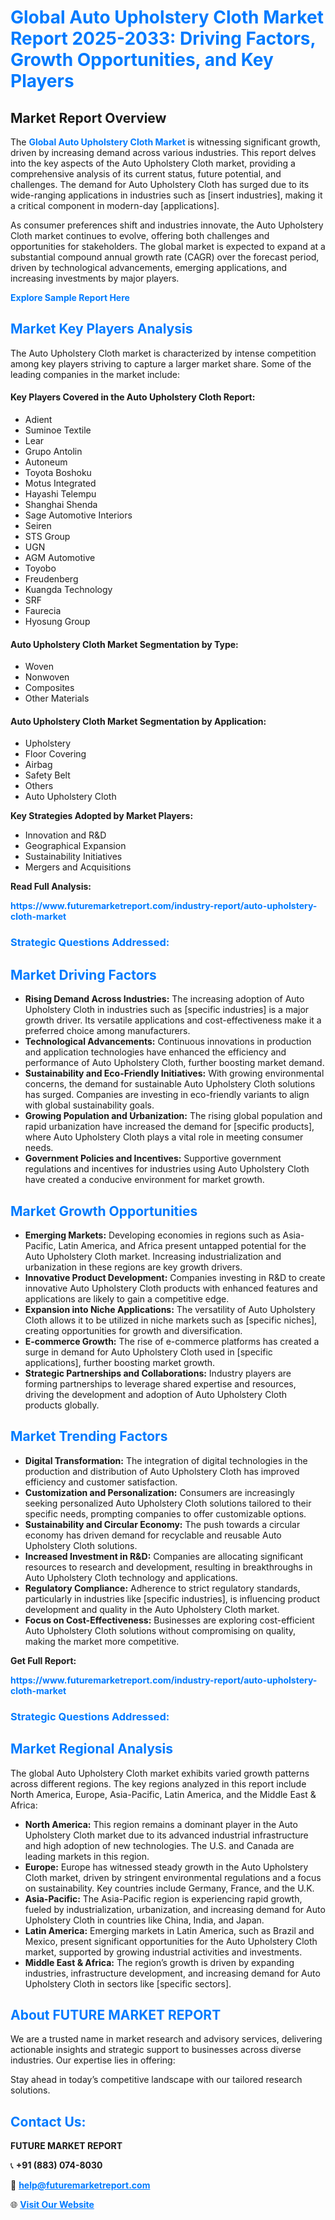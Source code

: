 <h1 style="color: #007BFF;">Global Auto Upholstery Cloth Market Report 2025-2033: Driving Factors, Growth Opportunities, and Key Players</h1>

<section id="overview">
<h2>Market Report Overview</h2>
<p>The <a href="https://www.futuremarketreport.com/industry-report/auto-upholstery-cloth-market" style="color: #007BFF; text-decoration: none;"><strong>Global Auto Upholstery Cloth Market</strong></a> is witnessing significant growth, driven by increasing demand across various industries. This report delves into the key aspects of the Auto Upholstery Cloth market, providing a comprehensive analysis of its current status, future potential, and challenges. The demand for Auto Upholstery Cloth has surged due to its wide-ranging applications in industries such as [insert industries], making it a critical component in modern-day [applications].</p>
<p>As consumer preferences shift and industries innovate, the Auto Upholstery Cloth market continues to evolve, offering both challenges and opportunities for stakeholders. The global market is expected to expand at a substantial compound annual growth rate (CAGR) over the forecast period, driven by technological advancements, emerging applications, and increasing investments by major players.</p>
</section>

<section id="overview">
<p><a href="https://www.futuremarketreport.com/request-sample/reportId=127657" style="color: #007BFF; text-decoration: none;"><strong>Explore Sample Report Here</strong></a></p>
</section>

<section id="key-players">
<h2 style="color: #007BFF;">Market Key Players Analysis</h2>
<p>The Auto Upholstery Cloth market is characterized by intense competition among key players striving to capture a larger market share. Some of the leading companies in the market include:</p>
<h4>Key Players Covered in the Auto Upholstery Cloth Report:</h4>
<ul><li>Adient</li><li>Suminoe Textile</li><li>Lear</li><li>Grupo Antolin</li><li>Autoneum</li><li>Toyota Boshoku</li><li>Motus Integrated</li><li>Hayashi Telempu</li><li>Shanghai Shenda</li><li>Sage Automotive Interiors</li><li>Seiren</li><li>STS Group</li><li>UGN</li><li>AGM Automotive</li><li>Toyobo</li><li>Freudenberg</li><li>Kuangda Technology</li><li>SRF</li><li>Faurecia</li><li>Hyosung Group</li></ul>
<h4>Auto Upholstery Cloth Market Segmentation by Type:</h4>
<ul><li>Woven</li><li>Nonwoven</li><li>Composites</li><li>Other Materials</li></ul>

<h4>Auto Upholstery Cloth Market Segmentation by Application:</h4>
<ul><li>Upholstery</li><li>Floor Covering</li><li>Airbag</li><li>Safety Belt</li><li>Others</li><li>Auto Upholstery Cloth</li></ul>
<p><strong>Key Strategies Adopted by Market Players:</strong></p>
<ul>
<li>Innovation and R&D</li>
<li>Geographical Expansion</li>
<li>Sustainability Initiatives</li>
<li>Mergers and Acquisitions</li>
</ul>
</section>

<section>
<p><strong>Read Full Analysis: </strong></p><a href="https://www.futuremarketreport.com/industry-report/auto-upholstery-cloth-market" style="color: #007BFF; text-decoration: none;"><strong>https://www.futuremarketreport.com/industry-report/auto-upholstery-cloth-market</strong></a>
<h3 style="color: #007BFF;">Strategic Questions Addressed:</h3>
</section>

<section id="driving-factors">
<h2 style="color: #007BFF;">Market Driving Factors</h2>
<ul>
<li><strong>Rising Demand Across Industries:</strong> The increasing adoption of Auto Upholstery Cloth in industries such as [specific industries] is a major growth driver. Its versatile applications and cost-effectiveness make it a preferred choice among manufacturers.</li>
<li><strong>Technological Advancements:</strong> Continuous innovations in production and application technologies have enhanced the efficiency and performance of Auto Upholstery Cloth, further boosting market demand.</li>
<li><strong>Sustainability and Eco-Friendly Initiatives:</strong> With growing environmental concerns, the demand for sustainable Auto Upholstery Cloth solutions has surged. Companies are investing in eco-friendly variants to align with global sustainability goals.</li>
<li><strong>Growing Population and Urbanization:</strong> The rising global population and rapid urbanization have increased the demand for [specific products], where Auto Upholstery Cloth plays a vital role in meeting consumer needs.</li>
<li><strong>Government Policies and Incentives:</strong> Supportive government regulations and incentives for industries using Auto Upholstery Cloth have created a conducive environment for market growth.</li>
</ul>
</section>

<section id="growth-opportunities">
<h2 style="color: #007BFF;">Market Growth Opportunities</h2>
<ul>
<li><strong>Emerging Markets:</strong> Developing economies in regions such as Asia-Pacific, Latin America, and Africa present untapped potential for the Auto Upholstery Cloth market. Increasing industrialization and urbanization in these regions are key growth drivers.</li>
<li><strong>Innovative Product Development:</strong> Companies investing in R&D to create innovative Auto Upholstery Cloth products with enhanced features and applications are likely to gain a competitive edge.</li>
<li><strong>Expansion into Niche Applications:</strong> The versatility of Auto Upholstery Cloth allows it to be utilized in niche markets such as [specific niches], creating opportunities for growth and diversification.</li>
<li><strong>E-commerce Growth:</strong> The rise of e-commerce platforms has created a surge in demand for Auto Upholstery Cloth used in [specific applications], further boosting market growth.</li>
<li><strong>Strategic Partnerships and Collaborations:</strong> Industry players are forming partnerships to leverage shared expertise and resources, driving the development and adoption of Auto Upholstery Cloth products globally.</li>
</ul>
</section>

<section id="trending-factors">
<h2 style="color: #007BFF;">Market Trending Factors</h2>
<ul>
<li><strong>Digital Transformation:</strong> The integration of digital technologies in the production and distribution of Auto Upholstery Cloth has improved efficiency and customer satisfaction.</li>
<li><strong>Customization and Personalization:</strong> Consumers are increasingly seeking personalized Auto Upholstery Cloth solutions tailored to their specific needs, prompting companies to offer customizable options.</li>
<li><strong>Sustainability and Circular Economy:</strong> The push towards a circular economy has driven demand for recyclable and reusable Auto Upholstery Cloth solutions.</li>
<li><strong>Increased Investment in R&D:</strong> Companies are allocating significant resources to research and development, resulting in breakthroughs in Auto Upholstery Cloth technology and applications.</li>
<li><strong>Regulatory Compliance:</strong> Adherence to strict regulatory standards, particularly in industries like [specific industries], is influencing product development and quality in the Auto Upholstery Cloth market.</li>
<li><strong>Focus on Cost-Effectiveness:</strong> Businesses are exploring cost-efficient Auto Upholstery Cloth solutions without compromising on quality, making the market more competitive.</li>
</ul>
</section>

<section>
<p><strong>Get Full Report: </strong></p><a href="https://www.futuremarketreport.com/industry-report/auto-upholstery-cloth-market" style="color: #007BFF; text-decoration: none;"><strong>https://www.futuremarketreport.com/industry-report/auto-upholstery-cloth-market</strong></a>
<h3 style="color: #007BFF;">Strategic Questions Addressed:</h3>
</section>


<section id="regional-analysis">
<h2 style="color: #007BFF;">Market Regional Analysis</h2>
<p>The global Auto Upholstery Cloth market exhibits varied growth patterns across different regions. The key regions analyzed in this report include North America, Europe, Asia-Pacific, Latin America, and the Middle East & Africa:</p>
<ul>
<li><strong>North America:</strong> This region remains a dominant player in the Auto Upholstery Cloth market due to its advanced industrial infrastructure and high adoption of new technologies. The U.S. and Canada are leading markets in this region.</li>
<li><strong>Europe:</strong> Europe has witnessed steady growth in the Auto Upholstery Cloth market, driven by stringent environmental regulations and a focus on sustainability. Key countries include Germany, France, and the U.K.</li>
<li><strong>Asia-Pacific:</strong> The Asia-Pacific region is experiencing rapid growth, fueled by industrialization, urbanization, and increasing demand for Auto Upholstery Cloth in countries like China, India, and Japan.</li>
<li><strong>Latin America:</strong> Emerging markets in Latin America, such as Brazil and Mexico, present significant opportunities for the Auto Upholstery Cloth market, supported by growing industrial activities and investments.</li>
<li><strong>Middle East & Africa:</strong> The region’s growth is driven by expanding industries, infrastructure development, and increasing demand for Auto Upholstery Cloth in sectors like [specific sectors].</li>
</ul>
</section>

<footer>
<h2 style="color: #007BFF;">About FUTURE MARKET REPORT</h2>
<p>We are a trusted name in market research and advisory services, delivering actionable insights and strategic support to businesses across diverse industries. Our expertise lies in offering:</p>

<p>Stay ahead in today’s competitive landscape with our tailored research solutions.</p>

<h2 style="color: #007BFF;">Contact Us:</h2>
<p><strong>FUTURE MARKET REPORT</strong></p>
<p>📞 <strong>+91 (883) 074-8030</strong></p>
<p>📧 <strong><a href="mailto:help@futuremarketreport.com" style="color: #007BFF;">help@futuremarketreport.com</a></strong></p>
<p>🌐 <strong><a href="https://www.futuremarketreport.com/" style="color: #007BFF;">Visit Our Website</a></strong></p>
</footer>